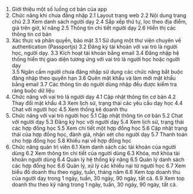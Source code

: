 1. Giới thiệu một số luồng cơ bản của app	
2. Chức năng khi chưa đăng nhập	
2.1 Layout trang web 
2.2 Nội dung trang chủ 
2.3 Xem danh sách người dạy 
2.4 Sắp xếp thứ tự, lọc theo địa điểm, giá trên giờ, kĩ năng 
2.5 Thông tin chi tiết người dạy 
2.6 Hiển thị các thông tin cơ bản 
3. Xác thực và phân quyền, bảo mật
3.1 Sử dụng một thư viện chuyên về authentication (Passportjs) 
3.2 Đăng ký tài khoản với vai trò là người học, người dạy. 
3.3 Kích hoạt tài khoản bằng email 
3.4 Đăng nhập hệ thống hiển thị giao diện tương ứng với vai trò là người học hoặc người dạy  
3.5 Ngăn cấm người chưa đăng nhập sử dụng các chức năng bắt buộc đăng nhập theo quyền hạn 
3.6 Quên mật khẩu và làm mới mật khẩu bằng email 
3.7 Các thông tin do người dùng nhập đều được kiểm tra ràng buộc dữ liệu 
4. Chức năng với vai trò là người dạy
4.1 Cập nhật thông tin cơ bản
4.2 Thay đổi mật khẩu
4.3 Xem lịch sử, trạng thái các yêu cầu dạy học 
4.4 Chat với người học 
4.5 Xem thống kê doanh thu 
5. Chức năng với vai trò người học
5.1 Cập nhật thông tin cơ bản 
5.2 Chat với người dạy
5.3 Đăng ký học với người dạy
5.4 Xem lịch sử, trạng thái các hợp đồng học
5.5 Xem chi tiết một hợp đồng học 
5.6 Cập nhật trạng thái của hợp đồng học, đánh giá, nhận xét cho người dạy
5.7 Thanh toán cho hợp đồng học 
5.8 Khiếu nại về hợp đồng học
6. Chức năng quản trị viên
6.1 Xem danh sách các tài khoản của người dùng
6.2 Xem thông tin chi tiết của người dùng 
6.3 Khóa, mở khóa tài khoản người dùng
6.4 Quản lý hệ thống kỹ năng
6.5 Quản lý danh sách các hợp đồng học 
6.6 Quản lý, xử lý các khiếu nại từ người học 
6.7 Xem biểu đồ doanh thu theo ngày, tuần, tháng năm
6.8 Xem top doanh thu của người dạy trong 1 ngày, tuần, 30 ngày, 90 ngày, tất cả.
6.9 Xem top doanh thu theo kỹ năng trong 1 ngày, tuần, 30 ngày, 90 ngày, tất cả. 	
